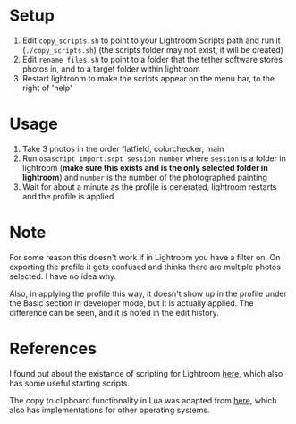 # Setup

1. Edit `copy_scripts.sh` to point to your Lightroom Scripts path and run it (`./copy_scripts.sh`) (the scripts folder may not exist, it will be created)
2. Edit `rename_files.sh` to point to a folder that the tether software stores photos in, and to a target folder within lightroom
3. Restart lightroom to make the scripts appear on the menu bar, to the right of 'help'

# Usage
1. Take 3 photos in the order flatfield, colorchecker, main
2. Run `osascript import.scpt session number` where `session` is a folder in lightroom (**make sure this exists and is the only selected folder in lightroom**) and `number` is the number of the photographed painting
3. Wait for about a minute as the profile is generated, lightroom restarts and the profile is applied

# Note
For some reason this doesn't work if in Lightroom you have a filter on. On exporting the profile it gets confused and thinks there are multiple photos selected. I have no idea why.

Also, in applying the profile this way, it doesn't show up in the profile under the Basic section in developer mode, but it is actually applied. The difference can be seen, and it is noted in the edit history.

# References

I found out about the existance of scripting for Lightroom [here](https://www.photofacts.nl/fotografie/rubriek/software/je-workflow-verbeteren-met-je-eigen-lightroom-scripts.asp), which also has some useful starting scripts.

The copy to clipboard functionality in Lua was adapted from [here](https://gist.github.com/AndrewHazelden/b9909520490624305183f7c8f77368a2), which also has implementations for other operating systems.

